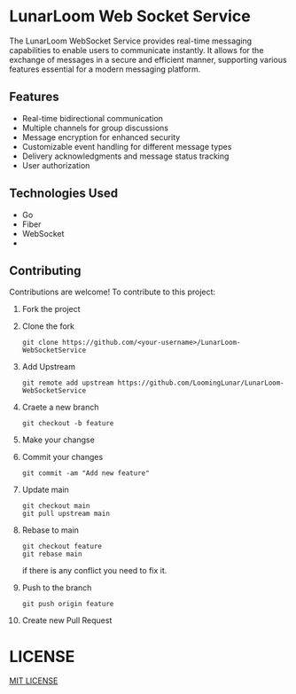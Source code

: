# LunarLoom Web Socket Service

The LunarLoom WebSocket Service provides real-time messaging capabilities to enable users to communicate instantly. It allows for the exchange of messages in a secure and efficient manner, supporting various features essential for a modern messaging platform.

## Features 

- Real-time bidirectional communication
- Multiple channels for group discussions
- Message encryption for enhanced security
- Customizable event handling for different message types
- Delivery acknowledgments and message status tracking
- User authorization

## Technologies Used

- Go
- Fiber
- WebSocket
- 
## Contributing
Contributions are welcome! To contribute to this project:
1. Fork the project
2. Clone the fork
    ```git
    git clone https://github.com/<your-username>/LunarLoom-WebSocketService
    ```

3. Add Upstream
    ```git
    git remote add upstream https://github.com/LoomingLunar/LunarLoom-WebSocketService
    ```

4. Craete a new branch
    ```git
    git checkout -b feature
    ```

5.  Make your changse
6. Commit your changes
    ```git
    git commit -am "Add new feature"
    ```

7. Update main
    ```git
    git checkout main
    git pull upstream main
    ```

8. Rebase to main
    ```git
    git checkout feature
    git rebase main
    ```

    if there is any conflict you need to fix it.
9. Push to the branch
    ```git
    git push origin feature
    ```

10. Create new Pull Request

# LICENSE

[MIT LICENSE](LICENSE)
